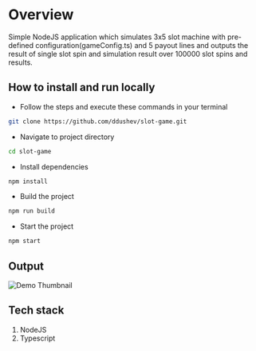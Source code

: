 # Overview

Simple NodeJS application which simulates 3x5 slot machine with pre-defined configuration(gameConfig.ts) and 5 payout lines and outputs the result of single slot spin and simulation result over 100000 slot spins and results.

## How to install and run locally

- Follow the steps and execute these commands in your terminal

```bash
git clone https://github.com/ddushev/slot-game.git
```

- Navigate to project directory

```bash
cd slot-game
```

- Install dependencies

```bash
npm install
```

- Build the project

```bash
npm run build
```

- Start the project

```bash
npm start
```

## Output

![Demo Thumbnail](https://raw.githubusercontent.com/ddushev/slot-game/master/assets/demo.png)

## Tech stack

1. NodeJS
2. Typescript
